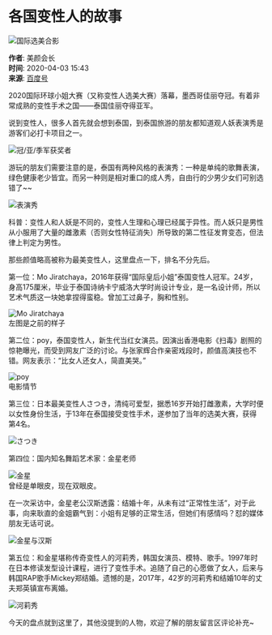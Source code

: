 # 各国变性人的故事

![国际选美合影](https://pics0.baidu.com/feed/c75c10385343fbf2476dd6f705d9be8667388fcb.png@f_auto?token=5487c402a716e396c8bed14884f12750)

**作者**: 美颜会长  
**时间**: 2020-04-03 15:43  
**来源**: [百度号](https://baijiahao.baidu.com/s?id=1662839213469417090&wfr=spider&for=pc)

2020国际环球小姐大赛（又称变性人选美大赛）落幕，墨西哥佳丽夺冠。有着非常成熟的变性手术之国——泰国佳丽夺得亚军。

说到变性人，很多人首先就会想到泰国，到泰国旅游的朋友都知道观人妖表演秀是游客们必打卡项目之一。

![冠/亚/季军获奖者](https://pics2.baidu.com/feed/42a98226cffc1e17231a9756fc378205728de95a.png@f_auto?token=9e3e4ecb070f3936ba126af2da63187d)

游玩的朋友们需要注意的是，泰国有两种风格的表演秀：一种是单纯的歌舞表演，绿色健康老少皆宜。而另一种则是相对重口的成人秀，自由行的少男少女们可别选错了~~  

![表演秀](https://pics1.baidu.com/feed/5882b2b7d0a20cf41bccd6ebc0ae3f30adaf99d7.jpeg@f_auto?token=9968696b3ec96382eaec58f40f92d973)  

科普：变性人和人妖是不同的，变性人生理和心理已经属于异性。而人妖只是男性从小服用了大量的雌激素（否则女性特征消失）所导致的第二性征发育变态，但法律上判定为男性。

那些颜值略高被称为最美变性人，这里盘点一下，排名不分先后。

第一位：Mo Jiratchaya，2016年获得“国际皇后小姐”泰国变性人冠军。24岁，身高175厘米，毕业于泰国诗纳卡宁威洛大学时尚设计专业，是一名设计师，所以艺术气质这一块她拿捏得蛮稳。曾加工过鼻子，胸和性别。

![Mo Jiratchaya](https://pics3.baidu.com/feed/29381f30e924b8991eec70acdba16993087bf684.png@f_auto?token=2e30bfb65202a364b4517005265fc53c)  
左图是之前的样子

第二位：poy，泰国变性人，新生代当红女演员。因演出香港电影《扫毒》剧照的惊艳曝光，而受到网友广泛的讨论。与张家辉合作亲密戏段时，颜值高演技也不错。网友表示：“比女人还女人，简直美哭。”

![poy](https://pics3.baidu.com/feed/e850352ac65c1038a053bff604b6e715b07e8907.jpeg@f_auto?token=3af660084412a434e3cb2b916c1ec8f4)  
电影情节

第三位：日本最美变性人さつき，清纯可爱型，据悉16岁开始打雌激素，大学时便以女性身份生活，于13年在泰国接受变性手术，遂参加了当年的选美大赛，获得第4名。

![さつき](https://pics0.baidu.com/feed/9213b07eca806538025ca3fe237ad542af3482d2.jpeg@f_auto?token=24dee77a4e8c734d1eb8a11446bc50ab)

第四位：国内知名舞蹈艺术家：金星老师

![金星](https://pics1.baidu.com/feed/42166d224f4a20a4f77369bd25f5ec24730ed08d.jpeg@f_auto?token=50f3773e1b79be6c591405c5cbe0a22f)  
曾经是单眼皮，现在双眼皮。

在一次采访中，金星老公汉斯透露：结婚十年，从未有过“正常性生活”，对于此事，向来耿直的金姐霸气到：小姐有足够的正常生活，但她们有感情吗？怼的媒体朋友无话可说。

![金星与汉斯](https://pics3.baidu.com/feed/f703738da977391280ef1cff4dbef21e347ae295.jpeg@f_auto?token=75b023a68433eefb81e95bcb54e9b1a4)

第五位：和金星堪称传奇变性人的河莉秀，韩国女演员、模特、歌手。1997年时在日本修读发型设计课程，进行了变性手术。追随了自己的心愿做了女人，后来与韩国RAP歌手Mickey郑结婚。遗憾的是，2017年，42岁的河莉秀和结婚10年的丈夫郑英镇宣布离婚。

![河莉秀](https://pics6.baidu.com/feed/78310a55b319ebc4b1cb8e183781bbfa1f171629.jpeg@f_auto?token=e683dfa9a98991b6f6473056ffb37650)

今天的盘点就到这里了，其他没提到的人物，欢迎了解的朋友留言区评论补充~